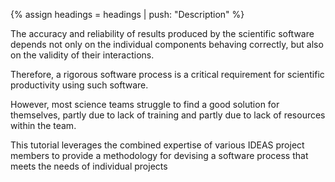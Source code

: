 {% assign headings = headings | push: "Description" %}

The accuracy and reliability of results produced by the scientific software depends not only on the individual components behaving correctly, but also on the validity of their interactions.

Therefore, a rigorous software process is a critical requirement for scientific productivity using such software.

However, most science teams struggle to find a good solution for themselves, partly due to lack of training and partly due to lack of resources within the team.

This tutorial leverages the combined expertise of various IDEAS project members to provide a methodology for devising a software process that meets the needs of individual projects 